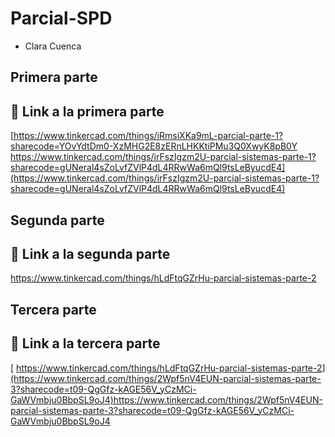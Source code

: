 # Parcial-SPD
- Clara Cuenca

## Primera parte 

## :robot: Link a la primera parte

[[https://www.tinkercad.com/things/iRmsiXKa9mL-parcial-parte-1?sharecode=YOvYdtDm0-XzMHG2E8zERnLHKKtiPMu3Q0XwyK8pB0Y
](https://www.tinkercad.com/things/irFszIgzm2U-parcial-sistemas-parte-1?sharecode=gUNeral4sZoLvfZVlP4dL4RRwWa6mQl9tsLeByucdE4)https://www.tinkercad.com/things/irFszIgzm2U-parcial-sistemas-parte-1?sharecode=gUNeral4sZoLvfZVlP4dL4RRwWa6mQl9tsLeByucdE4](https://www.tinkercad.com/things/irFszIgzm2U-parcial-sistemas-parte-1?sharecode=gUNeral4sZoLvfZVlP4dL4RRwWa6mQl9tsLeByucdE4)

## Segunda parte 

## :robot: Link a la segunda parte

https://www.tinkercad.com/things/hLdFtqGZrHu-parcial-sistemas-parte-2

## Tercera parte

## :robot: Link a la tercera parte

[
https://www.tinkercad.com/things/hLdFtqGZrHu-parcial-sistemas-parte-2](https://www.tinkercad.com/things/2Wpf5nV4EUN-parcial-sistemas-parte-3?sharecode=t09-QgGfz-kAGE56V_yCzMCi-GaWVmbju0BbpSL9oJ4)https://www.tinkercad.com/things/2Wpf5nV4EUN-parcial-sistemas-parte-3?sharecode=t09-QgGfz-kAGE56V_yCzMCi-GaWVmbju0BbpSL9oJ4
